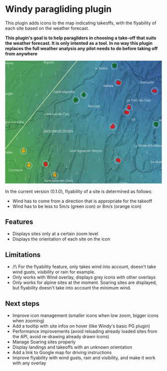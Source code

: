 # Windy paragliding plugin
This plugin adds icons to the map indicating takeoffs, with the flyability of each site based on the weather forecast.

**This plugin's goal is to help paragliders in choosing a take-off that suits the weather forecast. It is only intented as a tool. In no way this plugin replaces the full weather analysis any pilot needs to do before taking off from anywhere**

![Screenshot of windy-plugin-pg](docs/windy-plugin-pg_screenshot.png)

In the current version (0.1.0), flyability of a site is determined as follows:
- Wind has to come from a direction that is appropriate for the takeoff
- Wind has to be less to 5m/s (green icon) or 8m/s (orange icon)

## Features
- Displays sites only at a certain zoom level
- Displays the orientation of each site on the icon

## Limitations
- /!\ For the flyability feature, only takes wind into account, doesn't take wind gusts, visibility or rain for example.
- Only works with Wind overlay, displays grey icons with other overlays
- Only works for alpine sites at the moment. Soaring sites are displayed, but flyability doesn't take into account the minimum wind.

## Next steps
- Improve icon management (smaller icons when low zoom, bigger icons when zooming)
- Add a tooltip with site infos on hover (like Windy's basic PG plugin)
- Performance improvements (avoid reloading already loaded sites from the API, avoid re-drawing already drawn icons)
- Manage Soaring sites properly
- Display landings and takeoffs with an unknown orientation
- Add a link to Google map for driving instructions
- Improve flyability with wind gusts, rain and visibility, and make it work with any overlay
